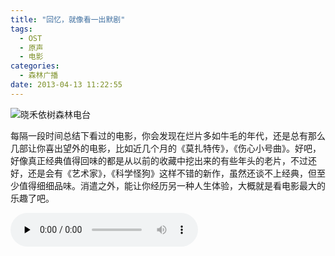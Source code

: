 ```yaml
---
title: "回忆，就像看一出默剧"
tags:
  - OST
  - 原声
  - 电影
categories:
  - 森林广播
date: 2013-04-13 11:22:55
---
```


![晓禾依树森林电台](../../../images/radiocover/radio_052.jpg) 

每隔一段时间总结下看过的电影，你会发现在烂片多如牛毛的年代，还是总有那么几部让你喜出望外的电影，比如近几个月的《莫扎特传》，《伤心小号曲》。好吧，好像真正经典值得回味的都是从以前的收藏中挖出来的有些年头的老片，不过还好，还是会有《艺术家》，《科学怪狗》这样不错的新作，虽然还谈不上经典，但至少值得细细品味。消遣之外，能让你经历另一种人生体验，大概就是看电影最大的乐趣了吧。   

<audio id="audio" controls="" preload="none">
  <source id="mp3" src="http://www.coletree.com/radio/coletree_radio_052.mp3">
</audio>